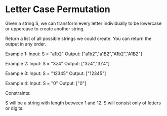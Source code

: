 # Letter Case Permutation

Given a string S, we can transform every letter individually to be lowercase or uppercase to create another string.

Return a list of all possible strings we could create. You can return the output in any order.


Example 1:
Input: S = "a1b2"
Output: ["a1b2","a1B2","A1b2","A1B2"]

Example 2:
Input: S = "3z4"
Output: ["3z4","3Z4"]

Example 3:
Input: S = "12345"
Output: ["12345"]

Example 4:
Input: S = "0"
Output: ["0"]
 

Constraints:

S will be a string with length between 1 and 12.
S will consist only of letters or digits.